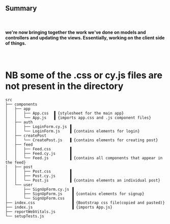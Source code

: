 ## Summary
​
#### we're now bringing together the work we've done on models and controllers and updating the views. Essentially, working on the client side of things. 
​
# NB some of the .css or cy.js files are not present in the directory
```
src
├── components
│   ├── app
│   │   ├── App.css  ▐ {stylesheet for the main app}
│   │   └── App.js   ▐ {imports app.css and .js component files}
│   ├── auth
│   │   ├── LoginForm.cy.js ▐ 
│   │   └── LoginForm.js    ▐ {contains elements for login}
│   ├── createPost
│   │   └── CreatePost.js   ▐ {contains elements for creating post}
│   ├── feed
│   │   ├── Feed.css        ▐
│   │   ├── Feed.cy.js      ▐
│   │   └── Feed.js         ▐ {contains all components that appear in the feed}
│   ├── post
│   │   ├── Post.css        ▐ 
│   │   ├── Post.cy.js      ▐
│   │   └── Post.js         ▐ {contains elements an individual post}
│   └── user
│       ├── SignUpForm.cy.js ▐
│       ├── SignUpForm.js    ▐ {contains elements for signup}
│       └── SignUpForm.css   ▐
├── index.css                ▐ {Bootstrap css file(copied and pasted)}
├── index.js                 ▐ {imports App.js} 
├── reportWebVitals.js    
└── setupTests.js
```